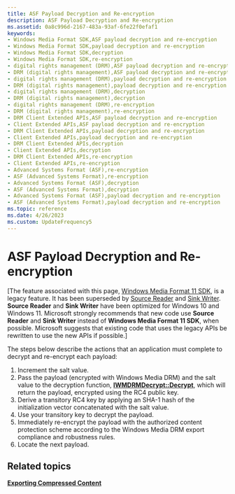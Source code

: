 ```yaml
---
title: ASF Payload Decryption and Re-encryption
description: ASF Payload Decryption and Re-encryption
ms.assetid: 0a8c996d-2167-483a-93af-6fe22f0efaf1
keywords:
- Windows Media Format SDK,ASF payload decryption and re-encryption
- Windows Media Format SDK,payload decryption and re-encryption
- Windows Media Format SDK,decryption
- Windows Media Format SDK,re-encryption
- digital rights management (DRM),ASF payload decryption and re-encryption
- DRM (digital rights management),ASF payload decryption and re-encryption
- digital rights management (DRM),payload decryption and re-encryption
- DRM (digital rights management),payload decryption and re-encryption
- digital rights management (DRM),decryption
- DRM (digital rights management),decryption
- digital rights management (DRM),re-encryption
- DRM (digital rights management),re-encryption
- DRM Client Extended APIs,ASF payload decryption and re-encryption
- Client Extended APIs,ASF payload decryption and re-encryption
- DRM Client Extended APIs,payload decryption and re-encryption
- Client Extended APIs,payload decryption and re-encryption
- DRM Client Extended APIs,decryption
- Client Extended APIs,decryption
- DRM Client Extended APIs,re-encryption
- Client Extended APIs,re-encryption
- Advanced Systems Format (ASF),re-encryption
- ASF (Advanced Systems Format),re-encryption
- Advanced Systems Format (ASF),decryption
- ASF (Advanced Systems Format),decryption
- Advanced Systems Format (ASF),payload decryption and re-encryption
- ASF (Advanced Systems Format),payload decryption and re-encryption
ms.topic: reference
ms.date: 4/26/2023
ms.custom: UpdateFrequency5
---
```


# ASF Payload Decryption and Re-encryption

\[The feature associated with this page, [Windows Media Format 11 SDK](/windows/win32/wmformat/windows-media-format-11-sdk), is a legacy feature. It has been superseded by [Source Reader](/windows/win32/medfound/source-reader) and [Sink Writer](/windows/win32/medfound/sink-writer). **Source Reader** and **Sink Writer** have been optimized for Windows 10 and Windows 11. Microsoft strongly recommends that new code use **Source Reader** and **Sink Writer** instead of **Windows Media Format 11 SDK**, when possible. Microsoft suggests that existing code that uses the legacy APIs be rewritten to use the new APIs if possible.\]

The steps below describe the actions that an application must complete to decrypt and re-encrypt each payload:

1.  Increment the salt value.
2.  Pass the payload (encrypted with Windows Media DRM) and the salt value to the decryption function, [**IWMDRMDecrypt::Decrypt**](iwmdrmdecrypt-decrypt.md), which will return the payload, encrypted using the RC4 public key.
3.  Derive a transitory RC4 key by applying an SHA-1 hash of the initialization vector concatenated with the salt value.
4.  Use your transitory key to decrypt the payload.
5.  Immediately re-encrypt the payload with the authorized content protection scheme according to the Windows Media DRM export compliance and robustness rules.
6.  Locate the next payload.

## Related topics

<dl> <dt>

[**Exporting Compressed Content**](exporting-compressed-content.md)
</dt> </dl>

 

 




